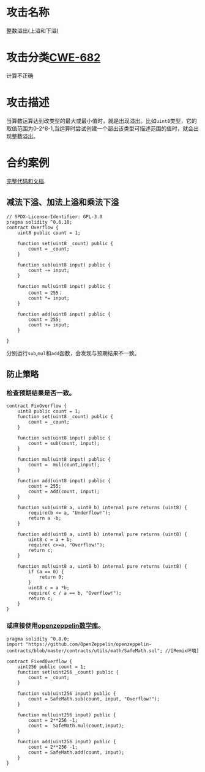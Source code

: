 # 攻击名称
整数溢出(上溢和下溢)
# 攻击分类[CWE-682 ](https://swcregistry.io/docs/SWC-101#integer_overflow_mul_fixedsol)
计算不正确
# 攻击描述
当算数运算达到改类型的最大或最小值时，就是出现溢出。比如`uint8`类型，它的取值范围为0-2^8-1,当运算时尝试创建一个超出该类型可描述范围的值时，就会出现整数溢出。
# 合约案例
[完整代码和文档](https://github.com/dajuguan/SmartContractSecurity/tree/main/entries/SW101-IntegerOverflowAndUnderflow).
## 减法下溢、加法上溢和乘法下溢

```
// SPDX-License-Identifier: GPL-3.0
pragma solidity ^0.6.10;
contract Overflow {
    uint8 public count = 1;

    function set(uint8 _count) public {
        count = _count;
    }

    function sub(uint8 input) public {
        count -= input;
    }

    function mul(uint8 input) public {
        count = 255；
        count *= input;
    }

    function add(uint8 input) public {
        count = 255;
        count += input;
    }

}
```

分别运行`sub`,`mul`和`add`函数，会发现与预期结果不一致。

## 防止策略
### 检查预期结果是否一致。
```
contract FixOverflow {
    uint8 public count = 1;
    function set(uint8 _count) public {
        count = _count;
    }

    function sub(uint8 input) public {
        count = sub(count, input);
    }

    function mul(uint8 input) public {
        count =  mul(count,input);
    }

    function add(uint8 input) public {
        count = 255;
        count = add(count, input);
    }

    function sub(uint8 a, uint8 b) internal pure returns (uint8) {
        require(b <= a, "Underflow!");
        return a -b;
    }

    function add(uint8 a, uint8 b) internal pure returns (uint8) {
        uint8 c = a + b;
        require( c>=a, "Overflow!");
        return c;
    }

    function mul(uint8 a, uint8 b) internal pure returns (uint8) {
        if (a == 0) {
            return 0;
        }
        uint8 c = a *b;
        require( c / a == b, "Overflow!");
        return c;
    }
}
```

### 或直接使用[openzeppelin数学库](https://docs.openzeppelin.com/contracts/4.x/utilities#api:math.adoc#SafeMath)。
```
pragma solidity ^0.8.0;
import "https://github.com/OpenZeppelin/openzeppelin-contracts/blob/master/contracts/utils/math/SafeMath.sol"; //[Remix环境]

contract FixedOverflow {
    uint256 public count = 1;
    function set(uint256 _count) public {
        count = _count;
    }

    function sub(uint256 input) public {
        count = SafeMath.sub(count, input, "Overflow!");
    }

    function mul(uint256 input) public {
        count = 2**256 -1;
        count =  SafeMath.mul(count,input);
    }

    function add(uint256 input) public {
        count = 2**256 -1;
        count = SafeMath.add(count, input);
    }
}

```